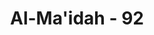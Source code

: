 ---
title: "Al-Ma'idah - 92"
no: 92
arabic_no: ٩٢
ayah: وَاَطِيْعُوا اللّٰهَ وَاَطِيْعُوا الرَّسُوْلَ وَاحْذَرُوْا ۚفَاِنْ تَوَلَّيْتُمْ فَاعْلَمُوْٓا اَنَّمَا عَلٰى رَسُوْلِنَا الْبَلٰغُ الْمُبِيْنُ 
translation: "Dan taatlah kamu kepada Allah dan taatlah kamu kepada Rasul serta berhati-hatilah. Jika kamu berpaling, maka ketahuilah bahwa kewajiban Rasul Kami hanyalah menyampaikan (amanat) dengan jelas."
tafsir: "Pada ayat ini, mula-mula Allah memerintahkan kepada orang mukmin agar mereka menaati Allah dan menaati Rasul-Nya, agar mereka berhati-hati dan menjaga keselamatan diri. Maksudnya ialah agar mereka menaati perintah-Nya untuk menjauhi khamar dan judi serta perbuatan-perbuatan haram lainnya, termasuk menyembelih kurban untuk berhala, dan mengundi nasib; dan mereka harus menaati pula keterangan-keterangan yang telah diberikan Rasul-Nya mengenai ayat-ayat yang telah diturunkan-Nya kepada beliau. Sehubungan dengan masalah khamar itu, Rasulullah telah bersabda:\n\n\"Setiap minuman yang memabukkan adalah khamar dan setiap khamar adalah haram.\" (Riwayat Muslim)\n\nPerintah untuk \"berhati-hati\" maksudnya adalah untuk menjaga keselamatan diri dari bahaya yang akan menimpa, apabila mereka melanggar larangan Allah mengenai khamar dan judi, seperti kecanduan dan rusaknya dinding usus serta malapetaka yang akan diderita di dunia dan di akhirat kelak. Harus diingat, apabila Allah, melarang hamba-Nya dari sesuatu hal atau perbuatan, adalah karena perbuatan itu berbahaya dan merusak. Dalam ayat lain Allah telah berfirman:\n\n¦ maka hendaklah orang-orang yang menyalahi perintah Rasul-Nya takut akan mendapat cobaan atau ditimpa azab yang pedih. (an-Nur/24: 63)\n\nSetelah Allah memerintahkan agar orang-orang mukmin menaati-Nya dan menaati Rasul-Nya, serta menjaga diri dari bahaya yang akan menimpanya apabila mereka menyalahi hukum-hukum-Nya dan ketentuan-ketentuan Rasul-Nya, maka pada akhir ayat itu Allah menyebutkan ancaman-Nya, bahwa apabila mereka berpaling dari agama Allah yang telah disampaikan oleh Rasul-Nya, maka tanggung jawabnya terletak pada mereka sendiri, bukan pada Rasul; sebab kewajiban Rasul hanyalah menyampaikan; dan Allah-lah yang akan memperhitungkan dan membalas segala perbuatan mereka baik di dunia maupun di akhirat. Dalam ayat lain, Allah, berfirman kepada Rasul-Nya:\n\n¦ tetapi jika mereka berpaling, maka kewajibanmu hanyalah menyampaikan. Dan Allah Maha Melihat hamba-hamba-Nya. (ali 'Imran/3: 20)\n\nFirman-Nya dalam ayat yang lain lagi ialah:\n\n¦ maka sesungguhnya tugasmu hanya menyampaikan saja, dan Kamilah yang memperhitungkan (amal mereka). (ar-Ra'd/13: 40)"
---
